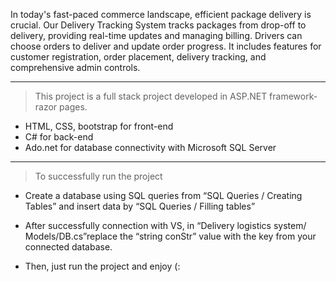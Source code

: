 In today's fast-paced commerce landscape, efficient package delivery is crucial. Our Delivery Tracking System tracks packages from drop-off to delivery, providing real-time updates and managing billing. Drivers can choose orders to deliver and update order progress. It includes features for customer registration, order placement, delivery tracking, and comprehensive admin controls. 
**************************************************************

> This project is a full stack project developed in ASP.NET framework-razor pages. 
 - HTML, CSS, bootstrap for front-end
 - C# for back-end
 - Ado.net for database connectivity with Microsoft SQL Server
   
  ***************************************
 > To successfully run the project
    
- Create a database using SQL queries from “SQL Queries / Creating Tables” and insert data by “SQL Queries / Filling 
 tables”

- After successfully connection with VS,  in “Delivery logistics system/ Models/DB.cs”replace the “string conStr” value 
 with the key from your connected database.
  
- Then, just run the project and enjoy (:



